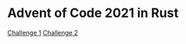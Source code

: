 # Advent of Code 2021 in Rust

[Challenge 1](./src/challenges/challenge1.rs)
[Challenge 2](./src/challenges/challenge2.rs)
